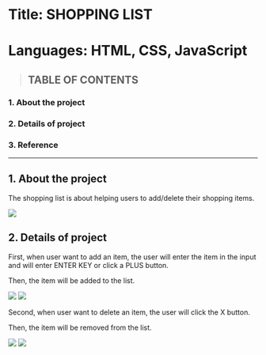 # Title: SHOPPING LIST
# Languages: HTML, CSS, JavaScript


> ## TABLE OF CONTENTS
### 1. About the project

### 2. Details of project

### 3. Reference

------
## 1. About the project

The shopping list is about helping users to add/delete their shopping items.


<img src="https://user-images.githubusercontent.com/64330888/125310713-cd493700-e36d-11eb-9761-03cd4507a78f.png"/>



## 2. Details of project

First, when user want to add an item, the user will enter the item in the input and will enter ENTER KEY or click a PLUS button.

Then, the item will be added to the list.

<img src="https://user-images.githubusercontent.com/64330888/125311211-329d2800-e36e-11eb-90b1-a4d62638d035.png"/>

<img src="https://user-images.githubusercontent.com/64330888/125311470-65472080-e36e-11eb-87b4-85cc0cfd13ae.png"/>



Second, when user want to delete an item, the user will click the X button.

Then, the item will be removed from the list.

<img src="https://user-images.githubusercontent.com/64330888/125311709-9293ce80-e36e-11eb-95fc-c385ad49f769.png"/>

<img src="https://user-images.githubusercontent.com/64330888/125311211-329d2800-e36e-11eb-90b1-a4d62638d035.png"/>


